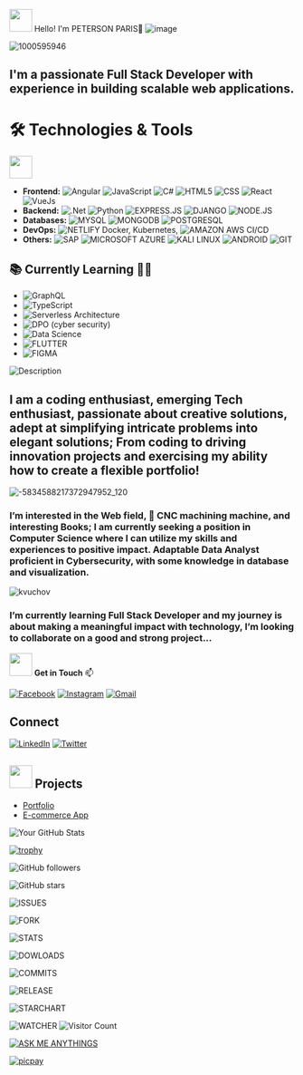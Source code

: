 <img
src="https://emojis.slackmojis.com/emojis/images/1531849430/4246/blob-sunglasses.gif"
width="40" /> Hello! I'm PETERSON PARIS👋 
 ![image](https://github.com/user-attachments/assets/3481c21b-ded3-4657-93ea-de08867514c9)
</h2>
    

 



![1000595946](https://github.com/user-attachments/assets/47fea4dd-752f-46f8-b3c9-98a6c5e52fb6)

## I'm a passionate Full Stack Developer with experience in building scalable web applications.


 # 🛠️ Technologies & Tools
 <img src="https://emojis.slackmojis.com/emojis/images/1680554188/65018/cat-roomba-exceptionally-fast.gif"
width="40" />

- **Frontend:**  ![Angular](https://img.shields.io/badge/Angular-DD0031?style=for-the-badge&logo=angular&logoColor=white) ![JavaScript](https://img.shields.io/badge/JavaScript-F7DF1E?style=for-the-badge&logo=javascript&logoColor=black)  ![C#](https://img.shields.io/badge/C%23-239120?style=for-the-badge&logo=c-sharp&logoColor=white) ![HTML5](https://img.shields.io/badge/HTML5-E34F26?style=for-the-badge&logo=html5&logoColor=white) ![CSS](https://img.shields.io/badge/CSS3-1572B6?style=for-the-badge&logo=css3&logoColor=white)  ![React](https://img.shields.io/badge/React-20232A?style=for-the-badge&logo=react&logoColor=61DAFB) ![VueJs](https://img.shields.io/badge/Vue.js-35495E?style=for-the-badge&logo=vue.js&logoColor=4FC08D)
- **Backend:** ![.Net](https://img.shields.io/badge/.NET-5C2D91?style=for-the-badge&logo=.net&logoColor=white) ![Python](https://img.shields.io/badge/Python-14354C?style=for-the-badge&logo=python&logoColor=white) ![EXPRESS.JS](https://img.shields.io/badge/Express.js-404D59?style=for-the-badge) ![DJANGO](https://img.shields.io/badge/Django-092E20?style=for-the-badge&logo=django&logoColor=white) ![NODE.JS](https://img.shields.io/badge/Node.js-43853D?style=for-the-badge&logo=node.js&logoColor=white)
- **Databases:** ![MYSQL](https://img.shields.io/badge/MySQL-00000F?style=for-the-badge&logo=mysql&logoColor=white) ![MONGODB](https://img.shields.io/badge/MongoDB-4EA94B?style=for-the-badge&logo=mongodb&logoColor=white) ![POSTGRESQL](https://img.shields.io/badge/PostgreSQL-316192?style=for-the-badge&logo=postgresql&logoColor=white)
- **DevOps:** ![NETLIFY](https://img.shields.io/badge/Netlify-00C7B7?style=for-the-badge&logo=netlify&logoColor=white) Docker, Kubernetes, ![AMAZON AWS](https://img.shields.io/badge/Amazon_AWS-FF9900?style=for-the-badge&logo=amazonaws&logoColor=white) CI/CD
- **Others:** ![SAP](https://img.shields.io/badge/SAP-0FAAFF?style=for-the-badge&logo=sap&logoColor=white) ![MICROSOFT AZURE](https://img.shields.io/badge/Microsoft_Azure-0089D6?style=for-the-badge&logo=microsoft-azure&logoColor=white) ![KALI LINUX](https://img.shields.io/badge/Kali_Linux-557C94?style=for-the-badge&logo=kali-linux&logoColor=white) ![ANDROID](https://img.shields.io/badge/Android-3DDC84?style=for-the-badge&logo=android&logoColor=white) ![GIT](https://img.shields.io/badge/GIT-E44C30?style=for-the-badge&logo=git&logoColor=white)

## 📚 Currently Learning 👨‍💻
- ![GraphQL](https://img.shields.io/badge/Amazon_AWS-232F3E?style=for-the-badge&logo=amazon-aws&logoColor=white)
-  ![TypeScript](https://img.shields.io/badge/TypeScript-007ACC?style=for-the-badge&logo=typescript&logoColor=white)
- ![Serverless Architecture](https://img.shields.io/badge/TensorFlow-FF6F00?style=for-the-badge&logo=tensorflow&logoColor=white)
- ![DPO (cyber security)](https://img.shields.io/badge/Azure_DevOps-0078D7?style=for-the-badge&logo=azure-devops&logoColor=white)
- ![Data Science](https://img.shields.io/badge/microsoft%20azure-0089D6?style=for-the-badge&logo=microsoft-azure&logoColor=white)
- ![FLUTTER](https://img.shields.io/badge/Flutter-02569B?style=for-the-badge&logo=flutter&logoColor=white)
- ![FIGMA](https://img.shields.io/badge/Figma-F24E1E?style=for-the-badge&logo=figma&logoColor=white)

![Description](https://mir-s3-cdn-cf.behance.net/project_modules/hd/5eeea355389655.59822ff824b72.gif)


## I am a coding enthusiast, emerging Tech enthusiast, passionate about creative solutions, adept at simplifying intricate problems into elegant solutions; From coding to driving innovation projects and exercising my ability how to create a flexible portfolio!








 
 
![-5834588217372947952_120](https://github.com/user-attachments/assets/c5acca02-f8da-4335-b2cd-aae4ab4a4116)

### I’m interested in the Web field, 🛞 CNC machining machine, and interesting Books; I am currently seeking a position in Computer Science where I can utilize my skills and experiences to positive impact. Adaptable Data Analyst  proficient in Cybersecurity, with some knowledge in database and visualization.

![kvuchov](https://github.com/user-attachments/assets/2a88b41b-761c-4721-ba95-5e6e885e969d)

### I’m currently learning Full Stack Developer and my journey is about making a meaningful impact with technology, I’m looking to collaborate on a good and strong project...
 



<img
src="https://emojis.slackmojis.com/emojis/images/1643514738/7421/typingcat.gif?1643514738"
width="40" /> **Get in Touch**  📫
 
 
[![Facebook](https://img.shields.io/badge/Facebook-1877F2?style=for-the-badge&logo=facebook&logoColor=white)](https://www.facebook.com/petersonbigniew.paris?mibextid=ZbWKwL)
[![Instagram](https://img.shields.io/badge/Instagram-E4405F?style=for-the-badge&logo=instagram&logoColor=white)](https://www.instagram.com/parispeterson89?igsh=azhxYmJudG02M2o2)
[![Gmail](https://img.shields.io/badge/Gmail-D14836?style=for-the-badge&logo=gmail&logoColor=white)](parispeterson89@gmail.com)

## Connect
[![LinkedIn](https://img.shields.io/badge/LinkedIn-0077B5?style=for-the-badge&logo=linkedin&logoColor=white)](https://www.linkedin.com/in/peterson-paris-750ba493?utm_source=share&utm_campaign=share_via&utm_content=profile&utm_medium=android_app)
[![Twitter](https://img.shields.io/badge/Twitter-1DA1F2?style=for-the-badge&logo=twitter&logoColor=white)](https://x.com/ParisPeterson89?t=WrHU5Era4BY3VaLwoEu66w&s=03)


<h2>
<img
src="https://emojis.slackmojis.com/emojis/images/1704759014/85857/redbull.gif"
width="40" />
Projects
</h2>


- [Portfolio](link)
- [E-commerce App](link)
                                                                                                 




![Your GitHub Stats](https://github-readme-stats.vercel.app/api?username=parispeterson89-ops&show_icons=true)







[![trophy](https://github-profile-trophy.vercel.app/?username=parispeterson89-ops)](https://github.com/ryo-ma/github-profile-trophy)


![GitHub followers](https://img.shields.io/github/followers/parispeterson89-ops?style=social)


![GitHub stars](https://img.shields.io/github/stars/parispeterson89-ops?style=social) 

![ISSUES](https://img.shields.io/github/issues-pr-closed/parispeterson89-ops/parispeterson89-ops.svg)

![FORK](https://img.shields.io/github/forks/parispeterson89-ops/parispeterson89-ops.svg)

![STATS](https://github-readme-stats.vercel.app/api/top-langs/username=parispeterson89-ops&theme=green-red)

![DOWLOADS](https://img.shields.io/github/downloads/parispeterson89-ops/parispeterson89-ops/total.svg)

![COMMITS](https://img.shields.io/github/commits-since/parispeterson89-ops/{repo-name}/{version}.svg)

![RELEASE](https://img.shields.io/github/release/parispeterson89-ops/parispeterson89-ops.svg)

![STARCHART](https://starchart.cc/parispeterson89-ops/parispeterson89-ops.svg) 

![WATCHER](https://img.shields.io/github/watchers/parispeterson89-ops/parispeterson89-ops.svg)
![Visitor Count](https://profile-counter.glitch.me/parispeterson89-ops/count.svg)

[![ASK ME ANYTHINGS](https://img.shields.io/badge/Ask%20me-anything-1abc9c.svg)](https://chat.whatsapp.com/EPf2mLveS6xApJR7j5Z4Co)

[![picpay](https://img.shields.io/badge/picpay-21C25E?style=for-the-badge&logo=picpay&logoColor=white)](@petersonparis89)
